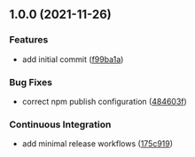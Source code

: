 ## 1.0.0 (2021-11-26)


### Features

* add initial commit ([f99ba1a](https://github.com/0-vortex/semantic-release-docker-mini/commit/f99ba1ad67eb6c907828323f6647b0c699eea3d1))


### Bug Fixes

* correct npm publish configuration ([484603f](https://github.com/0-vortex/semantic-release-docker-mini/commit/484603f94c2987be522404e7d8a1a3692733fcff))


### Continuous Integration

* add minimal release workflows ([175c919](https://github.com/0-vortex/semantic-release-docker-mini/commit/175c91984125d238afe8edfb00c87f837a760b1a))
